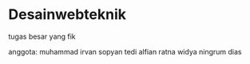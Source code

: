 # Desainwebteknik
tugas besar yang fik


anggota:
muhammad irvan sopyan 
tedi alfian
ratna widya ningrum
dias
